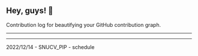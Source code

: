 ## Hey, guys! 👋

Contribution log for beautifying your GitHub contribution graph.

---



---

2022/12/14 - SNUCV_PIP - schedule
